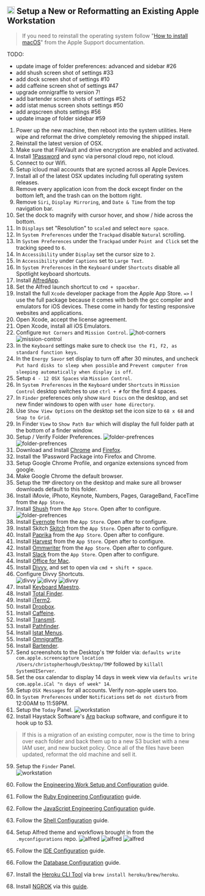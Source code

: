 ## <img src="https://cdn.rawgit.com/chrishough/my-public-data/master/my-configurations/installation.svg" height="20"> Setup a New or Reformatting an Existing Apple Workstation

> If you need to reinstall the operating system follow "[How to install macOS](https://support.apple.com/en-us/HT204904)" from the Apple Support documentation.



TODO: 
- update image of folder preferences: advanced and sidebar #26
- add shush screen shot of settings #33
- add dock screen shot of settings #10
- add caffeine screen shot of settings #47
- upgrade omnigraffle to version 7!
- add bartender screen shots of settings #52
- add istat menus screen shots settings #50
- add arqscreen shots settings #56
- update image of folder sidebar #59




1. Power up the new machine, then reboot into the system utilities. Here wipe and reformat the drive completely removing the shipped install. 
2. Reinstall the latest version of OSX. 
3. Make sure that FileVault and drive encryption are enabled and activated.
4. Install [1Password](https://1password.com/) and sync via personal cloud repo, not icloud.
5. Connect to our Wifi.
6. Setup icloud mail accounts that are sycned across all Apple Devices.
7. Install all of the latest OSX updates including full operating system releases.
8. Remove every application icon from the dock except finder on the bottom left, and the trash can on the bottom right.
9. Remove `Siri`, `Display Mirroring`, and `Date & Time` from the top navigation bar.
10. Set the dock to magnify with cursor hover, and show / hide across the bottom.
11. In `Displays` set "Resolution" to `scaled` and select `more space`.
12. In `System Preferences` under the `Trackpad` disable `Natural` scrolling.
13. In `System Preferences` under the `Trackpad` under `Point and Click` set the tracking speed to `6`.
14. In `Accessibility` under `Display` set the cursor size to `2`.
15. In `Accessibility` under `Captions` set to `Large Text`.
12. In `System Preferences` in the `Keyboard` under `Shortcuts` disable all Spotlight keyboard shortcuts.
13. Install [AlfredApp](https://www.alfredapp.com/).
14. Set the Alfred launch shortcut to `cmd + spacebar`.
15. Install the full `Xcode` developer package from the Apple App Store. `=>` I use the full package because it comes with both the gcc compiler and emulators for iOS devices. These come in handy for testing responsive websites and applications.
16. Open Xcode, accept the license agreement.
17. Open Xcode, install all iOS Emulators.
18. Configure `Hot Corners` and `Mission Control`.
  ![hot-corners](https://github.com/chrishough/my-public-data/raw/master/my-configurations/20180414/workstation/hot-corners.png)
  ![mission-control](https://github.com/chrishough/my-public-data/raw/master/my-configurations/20180414/workstation/mission-control.png)
19. In the `Keyboard` settings make sure to check `Use the F1, F2, as standard function keys`.
20. In the `Energy Savor` set display to turn off after 30 minutes, and uncheck `Put hard disks to sleep when possible` and `Prevent computer from sleeping automatically when display is off`.
21. Setup `4 - 12 OSX Spaces` via `Mission Control`.
22. In `System Preferences` in the `Keyboard` under `Shortcuts` in `Mission Control` desktop switches to use `ctrl + #` for the first 4 spaces.
23. In `Finder` preferences only show `Hard Discs` on the desktop, and set new finder windows to open with `user home directory`.
24. Use `Show View Options` on the desktop set the icon size to `68 x 68` and `Snap to Grid`.
25. In Finder `View` to `Show Path Bar` which will display the full folder path at the bottom of a finder window.
26. Setup / Verify Folder Preferences.
  ![folder-prefrences](https://github.com/chrishough/my-public-data/raw/master/my-configurations/20180414/workstation/folder-preferences.png)
  ![folder-prefrences](https://github.com/chrishough/my-public-data/raw/master/my-configurations/20180414/workstation/folder-preferences.png)
27. Download and Install [Chrome](https://www.google.com/chrome/browser/desktop/index.html) and [Firefox](https://www.mozilla.org/en-US/firefox/new/).
28. Install the 1Password Package into Firefox and Chrome.
29. Setup Google Chrome Profile, and organize extensions synced from google.
30. Make Google Chrome the default browser.
31. Setup the `TMP` directory on the desktop and make sure all browser downloads default to this folder.
32. Install iMovie, iPhoto, Keynote, Numbers, Pages, GarageBand, FaceTime from the `App Store`.
33. Install [Shush](http://mizage.com/shush/) from the `App Store`. Open after to configure. 
  ![folder-prefrences](https://github.com/chrishough/my-public-data/raw/master/my-configurations/20180414/workstation/folder-preferences.png)
34. Install [Evernote](https://evernote.com/) from the `App Store`. Open after to configure.
35. Install Skitch [Skitch](https://evernote.com/products/skitch) from the `App Store`. Open after to configure.
36. Install [Paprika](https://www.paprikaapp.com/) from the `App Store`. Open after to configure.
37. Install [Harvest](https://www.getharvest.com/) from the `App Store`. Open after to configure.
38. Install [Ommwriter](https://ommwriter.com/) from the `App Store`. Open after to configure.
39. Install [Slack](https://slack.com) from the `App Store`. Open after to configure.
40. Install [Office for Mac](https://www.microsoft.com/en-us/store/b/office).
41. Install [Divvy](http://mizage.com/divvy/), and set to open via `cmd + shift + space`.
42. Configure Divvy Shortcuts.  
  ![divvy](https://github.com/chrishough/my-public-data/raw/master/my-configurations/20180414/divvy/divvy1.png)
  ![divvy](https://github.com/chrishough/my-public-data/raw/master/my-configurations/20180414/divvy/divvy2.png)
  ![divvy](https://github.com/chrishough/my-public-data/raw/master/my-configurations/20180414/divvy/divvy3.png)
43. Install [Keyboard Maestro](https://www.keyboardmaestro.com/main/).
44. Install [Total Finder](https://totalfinder.binaryage.com/).
45. Install [iTerm2](https://www.iterm2.com/).
46. Install [Dropbox](https://www.dropbox.com).
47. Install [Caffeine](http://lightheadsw.com/caffeine/).
48. Install [Transmit](https://panic.com/transmit/).
49. Install [Pathfinder](https://cocoatech.com/).
50. Install [Istat Menus](https://bjango.com/mac/istatmenus/).
51. Install [Omnigraffle](https://www.omnigroup.com/omnigraffle).
52. Install [Bartender](https://www.macbartender.com/).
53. Send screenshots to the Desktop's `TMP` folder via: `defaults write com.apple.screencapture location /Users/christopherhough/Desktop/TMP` followed by `killall SystemUIServer`.
54. Set the osx calendar to display 14 days in week view via `defaults write com.apple.iCal "n days of week" 14`.
55. Setup `OSX Messages` for all accounts. Verify non-apple users too.
56. In `System Preferences` under `Notifications` set `do not disturb` from 12:00AM to 11:59PM.
57. Setup the `Today` Panel.
  ![workstation](https://github.com/chrishough/my-public-data/raw/master/my-configurations/20180414/workstation/osx-notifications-panel.png)
58. Install Haystack Software's [Arq](https://www.arqbackup.com/download/) backup software, and configure it to hook up to S3.

> If this is a migration of an existing computer, now is the time to bring over each folder and back them up to a new S3 bucket with a new IAM user, and new bucket policy. Once all of the files have been updated, reformat the old machine and sell it.    

59. Setup the `Finder` Panel.  
  ![workstation](https://github.com/chrishough/my-public-data/raw/master/my-configurations/20180414/workstation/osx-finder-panel.png)























57. Follow the [Engineering Work Setup and Configuration](/guides/workstation.md) guide.
58. Follow the [Ruby Engineering Configuration](/guides/ruby.md) guide.
59. Follow the [JavaScript Engineering Configuration](/guides/js.md) guide.
60. Follow the [Shell Configuration](/guides/shell.md) guide.
61. Setup Alfred theme and workflows brought in from the `.myconfigurations` repo.
  ![alfred](https://github.com/chrishough/my-public-data/raw/master/my-configurations/20180414/alfred/alfred1.png)
  ![alfred](https://github.com/chrishough/my-public-data/raw/master/my-configurations/20180414/alfred/alfred2.png)
  ![alfred](https://github.com/chrishough/my-public-data/raw/master/my-configurations/20180414/alfred/alfred3.png)
62. Follow the [IDE Configuration](/guides/ide.md) guide.
63. Follow the [Database Configuration](/guides/database.md) guide.
64. Install the [Heroku CLI Tool](https://devcenter.heroku.com/articles/heroku-cli) via `brew install heroku/brew/heroku`.
65. Install [NGROK](https://ngrok.com/) via this [guide](https://gist.github.com/wosephjeber/aa174fb851dfe87e644e).


